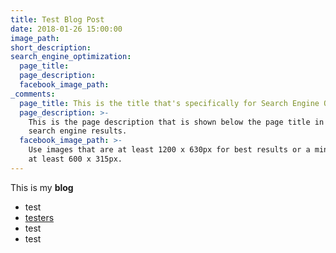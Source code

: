 ```yaml
---
title: Test Blog Post
date: 2018-01-26 15:00:00
image_path:
short_description:
search_engine_optimization:
  page_title:
  page_description:
  facebook_image_path:
_comments:
  page_title: This is the title that's specifically for Search Engine Optimization.
  page_description: >-
    This is the page description that is shown below the page title in the
    search engine results.
  facebook_image_path: >-
    Use images that are at least 1200 x 630px for best results or a minimum of
    at least 600 x 315px.
---
```



This is my **blog**&nbsp;

* test
* [testers](https://google.com)
* test
* test

&nbsp;